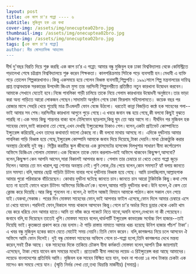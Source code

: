```yaml
---
layout: post
title: এক কাপ চা'র গপ্পো ---- ৬
subtitle: মুজিবুল হক এর কথা
cover-img: /assets/img/onecuptea02bro.jpg
thumbnail-img: /assets/img/onecuptea02bro.jpg
share-img: /assets/img/onecuptea02bro.jpg
tags: [এক কাপ চা'র গপ্পো]
author: মীর মোসতাফিজ আহমেদ
---
```

দীর্ঘ দু'বছর বিরতি দিয়ে শুরু করছি এক কাপ চা’র এ গপ্পো:
আমার বন্ধু মুজিবুল হক ঢাকা বিশ্ববিদ্যালয় থেকে কেমিস্ট্রিতে পড়ালেখা শেষে চট্টগ্রাম বিশ্ববিদ্যালয়ে শুরু করেন শিক্ষকতা। কালপরিক্রমায় সিটকে পড়ে ব্যবসায়ী হন।মেধাবী এ ব্যক্তি গড়ে তোলেন শিল্পকারখানাও।কিন্তু একসময়ে হয়ে গেলেন বিধ্বস্ত ব্যবসায়ী,শিল্পপতি।
১৯৯১সালে শিল্প মন্ত্রনালয়ের দায়িত্ব প্রাপ্ত তত্বাবধায়ক সরকারের উপদেষ্টা জিএম মুসা তার নরসিংদী শিল্পনগরীতে প্রতিষ্ঠিত নতুন কারখানা উদ্বোধন করবেন।আমাকে সেখানে যেতেই হবে।নিজে পাবলিকা গাড়ী চালিয়ে তাকে নিয়ে গেলাম কারখানার উদ্বোধনী অনুষ্ঠানে।তার ভাড়া করা অন্য গাড়িতে আরো লোকজন গেছেন।সাদামাটা অনুষ্ঠান শেষে ঢাকা ফিরলাম সহিসালামতে।
কয়েক বছর পর রোজার মাসে সেহরি খেয়ে শুয়েছি মাত্র টিএন্ডদটি ফোন বেজে উঠলো। ধরতেই কান্না বিজড়িত কন্ঠে হক সাহেবের গলা--ভাই আমার সব শেষ।নরসিংদীর কারখানা আগুনে পুড়ে গেছে।এ খবরে জবান বন্ধ হয়ে গেছে,কী বলবো কিছুই  বুঝতে পারছি না।এক সময় কিছু শান্তনার বাক্য বলে টেলিফোন ছাড়লাম,কিন্তু ঘুম তো আর আসে না।
দীর্ঘদিন পর মুজিবল হক সাহেবর ফোন,ভাই কারখানা তো গেছে,এখন দেখছি ইন্স্যুরেন্সের টাকাও গেল।বলেন,একটা প্রাইভেট কোম্পানিতে ইন্স্যুরেন্স করিয়েছি,এখন তাদের কথাবার্তা ভালো ঠেকছে না।কী বলবো মাথায় আসছে না।
এদিকে দুর্ঘটনায় আমার পাবলিকা গাড়ি বিধ্বস্ত হয়ে গেছে,ইন্স্যুরেন্স কোম্পানি আমাকে জবাব দিয়ে দিয়েছে,টাকা দেয়নি।মাথা ঠোকাঠুকি করার অবস্থায় ঠেকেছি দুই বন্ধু।
গিন্নীর করাচীর স্কুল জীবনের এক ক্লাসমেটের হাসবেন্ড দিলখুশার সাধারণ বীমা কর্পোরেশন অফিসে ডিজিএম গোলাম মোস্তফা।এক বিকেলে তাকে ফোন করলাম–ভাই অফিসে থাকবেন কিছুক্ষণ,আসবো?বলেন,কিছুক্ষণ কেন আপনি আসেন,সারা বিকালই আপনার জন্য। গেলাম তার চেম্বারে চা খেতে খেতে গপ্পো জুড়ে দিলেন।আমার তো মন খারাপ,গপ্প শোনার অবস্থায় নেই।গুণি লোক,টের পেয়ে বলেন,কোন সমস্যা? হ্যাঁ বলায় জানতে চান সমস্যা।বলি,আমার ছোট্ট গাড়িটা চিটাগং যাবার পথে দুর্ঘটনায় বিধ্বস্ত হয়ে গেছে। আমি চালাচ্ছিলাম,আল্লাহপাক আমার পুরো পরিবারকে বাঁচিয়েছেন।
কোথায় দুর্ঘটনা ঘটেছে জানতে চান।জানতে চান আরো টুকিটাকি কিছু।কথা শেষ হতে না হতেই ফোনে ধরেন চিটাগং অফিসের ডিজিএম'কে।বলেন,আমার গাড়ি দুর্ঘটনার কথা।উনি বলেন,ঐ কেস তো ক্লোজ করে দিয়েছি।আর কিছু শুনলেন না।বলেন,ঐ ফাইল আজই বিমানে আমাকে পাঠান।কাল সকাল যেন পেয়ে যাই।যেকথা,সেকাজ।
পরের দিন মোস্তফা সাহেবের ফোন,ভাই আপনার ফাইল এসেছে,ফোন দিলে আমার চেম্বারে এসে চা খেয়ে যাবেন।পরদিনই ফোন,বিকালে সময় থাকলে আসবেন কিন্তু।গেলে চা'র অর্ডার দিয়ে ড্রয়ার থেকে একটা খাম বের করে ধরিয়ে দেন আমার হাতে।আমি তা ভাঁজ করে পকেটে নিতে যাবো,অমনি বলেন,দেখবেন না কী পেয়েছেন।জবাবে বলি,যা দিয়েছেন তাতেই খুশি।মোস্তফা সাহেব বলেন,থার্ডপার্টি ইন্স্যুরেন্স কাভারেজ সর্বোচ্চ বিশ হাজার--তাই দিয়েছি ভাই।কৃতজ্ঞতা প্রকাশ করে বের হলাম।ঐ গাড়ি রাস্তায় নামাতে আমার খরচ হয়েছে উনিশ হাজার পাঁচশ’ টাকা’।
এ খবর বন্ধু মুজিবুল হকের কানে যেতে মোটেই সময় নেয়নি।তিনি ফোন করেন।
বলি,কাগজপত্র নিয়ে চলে আসবেন ঐ অফিসে আমি ফোন দিলেই।
দুই বন্ধু মোস্তফা সাহেবের অফিসে গেলে চা-গপ্পো হলো,তিনি কাগজপত্র দেখে মন্তব্য করেন,সবই ঠিক আছে। হক সাহেবের দিকে তাকিয়ে চৌকস বীমা কর্মকর্তা মোস্তফা বলেন,আপনি ঠিক জায়গায়ই এসেছেন,
টাকা পেয়ে যাবেন কম সময়ের মধ্যেই।
প্রত্যেকটি বীমা লন্ডনের লয়েড এ রিইন্স্যুরেন্স করা আছে আমাদের।লয়েডে বাংলাদেশের প্রতিনিধি আমি। 
মুজিবল হক সাহেব বিস্মিত হয়ে যান, যখন না পাওয়া ১৪ লাখ টাকার চেকটা এক মাসেও কম সময়ে পেয়ে যান।
(স্মৃতি নির্ভর লেখা তো,তথ্য বিভ্রান্তি  মার্জনীয়)
(সমাপ্ত)।

